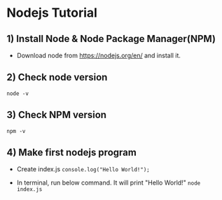 # Nodejs Tutorial

## 1) Install Node & Node Package Manager(NPM)
- Download node from https://nodejs.org/en/ and install it.

## 2) Check node version 
``
node -v
``

## 3) Check NPM version 
``
npm -v
``

## 4) Make first nodejs program
- Create index.js
``
console.log("Hello World!");
``

- In terminal, run below command. It will print "Hello World!"
``
node index.js
``


